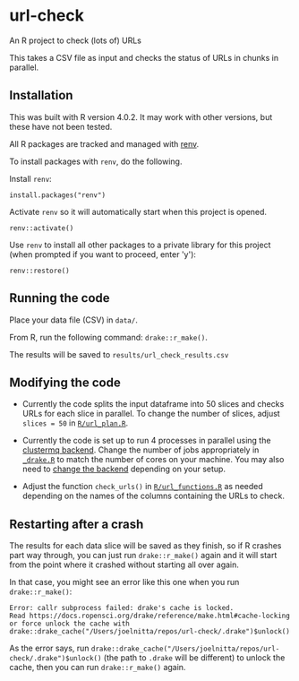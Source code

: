 # url-check

An R project to check (lots of) URLs

This takes a CSV file as input and checks the status of URLs in chunks in parallel.

## Installation

This was built with R version 4.0.2. It may work with other versions, but these have not been tested.

All R packages are tracked and managed with [renv](https://rstudio.github.io/renv/). 

To install packages with `renv`, do the following.

Install `renv`:

```
install.packages("renv")
```

Activate `renv` so it will automatically start when this project is opened.

```
renv::activate()
```

Use `renv` to install all other packages to a private library for this project
(when prompted if you want to proceed, enter 'y'):

```
renv::restore()
```

## Running the code

Place your data file (CSV) in `data/`.

From R, run the following command: `drake::r_make()`.

The results will be saved to `results/url_check_results.csv`

## Modifying the code

- Currently the code splits the input dataframe into 50 slices and checks URLs for each slice in parallel.
To change the number of slices, adjust `slices = 50` in [`R/url_plan.R`](https://github.com/joelnitta/url-check/blob/608ed340481430d7db8d005e86908d43cf6d297d/R/url_plan.R#L11).

- Currently the code is set up to run 4 processes in parallel using the [clustermq backend](https://books.ropensci.org/drake/hpc.html#the-clustermq-backend).
Change the number of jobs appropriately in [`_drake.R`](https://github.com/joelnitta/url-check/blob/608ed340481430d7db8d005e86908d43cf6d297d/_drake.R#L16) to match the number of cores on your machine. You may also need to [change the backend](https://books.ropensci.org/drake/hpc.html#parallel-backends) depending on your setup.

- Adjust the function `check_urls()` in [`R/url_functions.R`](https://github.com/joelnitta/url-check/blob/608ed340481430d7db8d005e86908d43cf6d297d/R/url_functions.R#L76) as needed depending on the names of the columns containing the URLs to check.

## Restarting after a crash

The results for each data slice will be saved as they finish, so if R crashes part way through, you can just run `drake::r_make()` again and it will start from the point where it crashed without starting all over again.

In that case, you might see an error like this one when you run `drake::r_make()`:

```
Error: callr subprocess failed: drake's cache is locked.
Read https://docs.ropensci.org/drake/reference/make.html#cache-locking
or force unlock the cache with drake::drake_cache("/Users/joelnitta/repos/url-check/.drake")$unlock()
```

As the error says, run `drake::drake_cache("/Users/joelnitta/repos/url-check/.drake")$unlock()` (the path to `.drake` will be different) to unlock the cache, then you can run `drake::r_make()` again.
